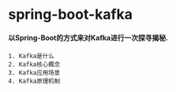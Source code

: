 # spring-boot-kafka
#### 以Spring-Boot的方式来对Kafka进行一次探寻揭秘.
```
1. Kafka是什么
2. Kafka核心概念
3. Kafka应用场景
4. Kafka原理机制
```